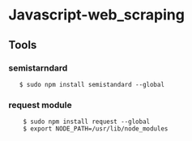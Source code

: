 # Javascript-web_scraping

## Tools

### semistarndard
 ```
    $ sudo npm install semistandard --global
```
### request module
```
    $ sudo npm install request --global
    $ export NODE_PATH=/usr/lib/node_modules
```



